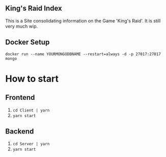 ## King's Raid Index

This is a Site consolidating information on the Game 'King's Raid'. It is still very much wip.

## Docker Setup

`docker run --name YOURMONGODBNAME --restart=always -d -p 27017:27017 mongo`

# How to start

## Frontend

1. `cd Client | yarn`
2. `yarn start`

## Backend

1. `cd Server | yarn`
2. `yarn start`
